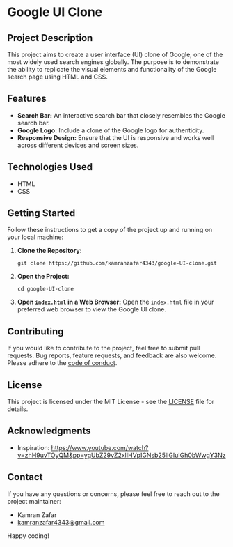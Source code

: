 # Google UI Clone

## Project Description

This project aims to create a user interface (UI) clone of Google, one of the most widely used search engines globally. The purpose is to demonstrate the ability to replicate the visual elements and functionality of the Google search page using HTML and CSS.

## Features

- **Search Bar:** An interactive search bar that closely resembles the Google search bar.
- **Google Logo:** Include a clone of the Google logo for authenticity.
- **Responsive Design:** Ensure that the UI is responsive and works well across different devices and screen sizes.

## Technologies Used

- HTML
- CSS

## Getting Started

Follow these instructions to get a copy of the project up and running on your local machine:

1. **Clone the Repository:**
   ```
   git clone https://github.com/kamranzafar4343/google-UI-clone.git
   ```

2. **Open the Project:**
   ```
   cd google-UI-clone
   ```

3. **Open `index.html` in a Web Browser:**
   Open the `index.html` file in your preferred web browser to view the Google UI clone.

## Contributing

If you would like to contribute to the project, feel free to submit pull requests. Bug reports, feature requests, and feedback are also welcome. Please adhere to the [code of conduct](CODE_OF_CONDUCT.md).

## License

This project is licensed under the MIT License - see the [LICENSE](LICENSE) file for details.

## Acknowledgments

- Inspiration: https://www.youtube.com/watch?v=zhH9uvTOyQM&pp=ygUbZ29vZ2xlIHVpIGNsb25lIGluIGh0bWwgY3Nz

## Contact

If you have any questions or concerns, please feel free to reach out to the project maintainer:

- Kamran Zafar
- kamranzafar4343@gmail.com
  
Happy coding!
